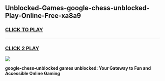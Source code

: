 
## Unblocked-Games-google-chess-unblocked-Play-Online-Free-xa8a9
<h3>
<a href="https://premium76.site?title=google-chess-unblocked&ref=26A">CLICK TO PLAY</a></h3>
<hr>

<h3>
<a href="https://premium76.site?title=google-chess-unblocked&ref=26A">CLICK 2 PLAY</a>
  
</h3>

<a href="https://premium76.site?title=google-chess-unblocked&ref=26A"><img src="https://clearcache.store/games.png"></a>


**google-chess-unblocked games unblocked: Your Gateway to Fun and Accessible Online Gaming**
